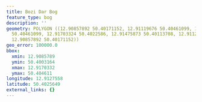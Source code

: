 ```yaml
---
title: Bozi Dar Bog
feature_type: bog
description: ''
geometry: POLYGON ((12.90857892 50.40171152, 12.91119676 50.40461099, 12.91488748
  50.40461099, 12.91703324 50.4022586, 12.91475873 50.40113708, 12.91128259 50.40031643,
  12.90857892 50.40171152))
geo_error: 100000.0
bbox:
  xmin: 12.9085789
  ymin: 50.4003164
  xmax: 12.9170332
  ymax: 50.404611
longitude: 12.9127558
latitude: 50.4025649
external_links: {}
---
```

